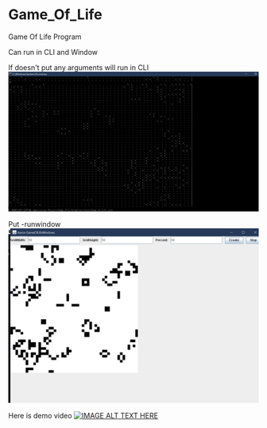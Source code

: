 # Game_Of_Life

Game Of Life Program

Can run in CLI and Window

If doesn't put any arguments will run in CLI
![Alt text](img/GameOfLineCLI.png?raw=true "CLI ")

Put -runwindow
![Alt text](img/GameOfLifeWindow.png?raw=true "-runwindow")

Here is demo video
[![IMAGE ALT TEXT HERE](https://i9.ytimg.com/vi/Qwoxzj2ylJQ/mq1.jpg?sqp=CJiky-4F&rs=AOn4CLBN8gWk0203T-Cvxzm6ZjfCHMKrvw)](https://youtu.be/Qwoxzj2ylJQ)
